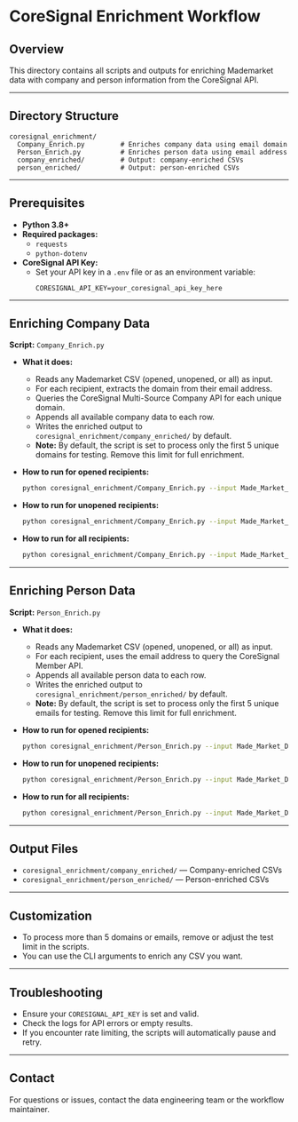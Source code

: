 # CoreSignal Enrichment Workflow

## Overview
This directory contains all scripts and outputs for enriching Mademarket data with company and person information from the CoreSignal API.

---

## Directory Structure

```
coresignal_enrichment/
  Company_Enrich.py         # Enriches company data using email domain
  Person_Enrich.py          # Enriches person data using email address
  company_enriched/         # Output: company-enriched CSVs
  person_enriched/          # Output: person-enriched CSVs
```

---

## Prerequisites
- **Python 3.8+**
- **Required packages:**
  - `requests`
  - `python-dotenv`
- **CoreSignal API Key:**
  - Set your API key in a `.env` file or as an environment variable:
    ```
    CORESIGNAL_API_KEY=your_coresignal_api_key_here
    ```

---

## Enriching Company Data
**Script:** `Company_Enrich.py`

- **What it does:**
  - Reads any Mademarket CSV (opened, unopened, or all) as input.
  - For each recipient, extracts the domain from their email address.
  - Queries the CoreSignal Multi-Source Company API for each unique domain.
  - Appends all available company data to each row.
  - Writes the enriched output to `coresignal_enrichment/company_enriched/` by default.
  - **Note:** By default, the script is set to process only the first 5 unique domains for testing. Remove this limit for full enrichment.

- **How to run for opened recipients:**
  ```bash
  python coresignal_enrichment/Company_Enrich.py --input Made_Market_Data/opened/mademarket_2025_ISTE_opened.csv --output coresignal_enrichment/company_enriched/mademarket_2025_ISTE_opened_enriched.csv
  ```
- **How to run for unopened recipients:**
  ```bash
  python coresignal_enrichment/Company_Enrich.py --input Made_Market_Data/unopened/mademarket_2025_ISTE_unopened.csv --output coresignal_enrichment/company_enriched/mademarket_2025_ISTE_unopened_enriched.csv
  ```
- **How to run for all recipients:**
  ```bash
  python coresignal_enrichment/Company_Enrich.py --input Made_Market_Data/mademarket_2025_ISTE.csv --output coresignal_enrichment/company_enriched/mademarket_2025_ISTE_company_enriched.csv
  ```

---

## Enriching Person Data
**Script:** `Person_Enrich.py`

- **What it does:**
  - Reads any Mademarket CSV (opened, unopened, or all) as input.
  - For each recipient, uses the email address to query the CoreSignal Member API.
  - Appends all available person data to each row.
  - Writes the enriched output to `coresignal_enrichment/person_enriched/` by default.
  - **Note:** By default, the script is set to process only the first 5 unique emails for testing. Remove this limit for full enrichment.

- **How to run for opened recipients:**
  ```bash
  python coresignal_enrichment/Person_Enrich.py --input Made_Market_Data/opened/mademarket_2025_ISTE_opened.csv --output coresignal_enrichment/person_enriched/mademarket_2025_ISTE_opened_person_enriched.csv
  ```
- **How to run for unopened recipients:**
  ```bash
  python coresignal_enrichment/Person_Enrich.py --input Made_Market_Data/unopened/mademarket_2025_ISTE_unopened.csv --output coresignal_enrichment/person_enriched/mademarket_2025_ISTE_unopened_person_enriched.csv
  ```
- **How to run for all recipients:**
  ```bash
  python coresignal_enrichment/Person_Enrich.py --input Made_Market_Data/mademarket_2025_ISTE.csv --output coresignal_enrichment/person_enriched/mademarket_2025_ISTE_person_enriched.csv
  ```

---

## Output Files
- `coresignal_enrichment/company_enriched/` — Company-enriched CSVs
- `coresignal_enrichment/person_enriched/` — Person-enriched CSVs

---

## Customization
- To process more than 5 domains or emails, remove or adjust the test limit in the scripts.
- You can use the CLI arguments to enrich any CSV you want.

---

## Troubleshooting
- Ensure your `CORESIGNAL_API_KEY` is set and valid.
- Check the logs for API errors or empty results.
- If you encounter rate limiting, the scripts will automatically pause and retry.

---

## Contact
For questions or issues, contact the data engineering team or the workflow maintainer. 